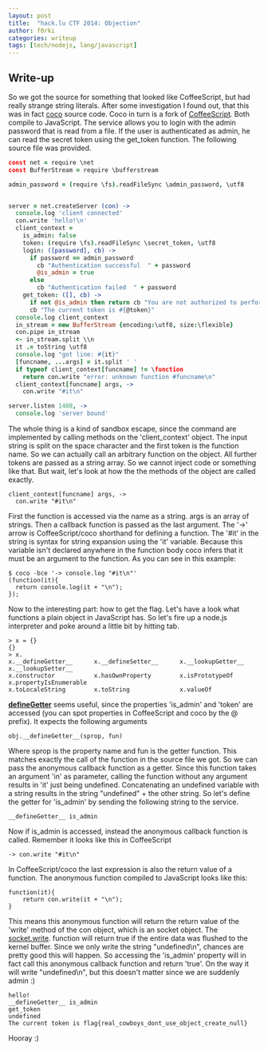 ```yaml
---
layout: post
title:  "hack.lu CTF 2014: Objection"
author: f0rki
categories: writeup
tags: [tech/nodejs, lang/javascript]
---
```


## Write-up

So we got the source for something that looked like CoffeeScript, but had
really strange string literals. After some investigation I found out, that
this was in fact [coco](https://github.com/satyr/coco) source code.
Coco in turn is a fork of [CoffeeScript](http://coffeescript.org/). Both
compile to JavaScript.
The service allows you to login with the admin password that is read from a
file. If the user is authenticated as admin, he can read the secret token
using the get_token function. The following source file was provided.

```coffeescript
const net = require \net
const BufferStream = require \bufferstream

admin_password = (require \fs).readFileSync \admin_password, \utf8


server = net.createServer (con) ->
  console.log 'client connected'
  con.write 'hello!\n'
  client_context =
    is_admin: false
    token: (require \fs).readFileSync \secret_token, \utf8
    login: ([password], cb) ->
      if password == admin_password
        cb "Authentication successful  " + password
        @is_admin = true
      else
        cb "Authentication failed  " + password
    get_token: ([], cb) ->
      if not @is_admin then return cb "You are not authorized to perform this action."
      cb "The current token is #{@token}"
  console.log client_context
  in_stream = new BufferStream {encoding:\utf8, size:\flexible}
  con.pipe in_stream
  <- in_stream.split \\n
  it .= toString \utf8
  console.log "got line: #{it}"
  [funcname, ...args] = it.split ' '
  if typeof client_context[funcname] != \function
    return con.write "error: unknown function #funcname\n"
  client_context[funcname] args, ->
    con.write "#it\n"

server.listen 1408, ->
  console.log 'server bound'
```

The whole thing is a kind of sandbox escape, since the command are implemented
by calling methods on the 'client_context' object. The input string is split on
the space character and the first token is the function name. So we can
actually call an arbitrary function on the object. All further tokens are
passed as a string array. So we cannot inject code or something like that.
But wait, let's look at how the the methods of the object are called exactly.

    client_context[funcname] args, ->
      con.write "#it\n"

First the function is accessed via the name as a string. args is an array of
strings. Then a callback function is passed as the last argument. The '->'
arrow is CoffeeScript/coco shorthand for defining a function. The '#it' in the
string is syntax for string expansion using the 'it' variable. Because this
variable isn't declared anywhere in the function body coco infers that it must
be an argument to the function. As you can see in this example:

    $ coco -bce '-> console.log "#it\n"'
    (function(it){
      return console.log(it + "\n");
    });

Now to the interesting part: how to get the flag. Let's have a look what
functions a plain object in JavaScript has. So let's fire up a node.js
interpreter and poke around a little bit by hitting tab.

    > x = {}
    {}
    > x.
    x.__defineGetter__      x.__defineSetter__      x.__lookupGetter__      x.__lookupSetter__
    x.constructor           x.hasOwnProperty        x.isPrototypeOf         x.propertyIsEnumerable
    x.toLocaleString        x.toString              x.valueOf


[__defineGetter__](https://developer.mozilla.org/en-US/docs/Web/JavaScript/Reference/Global_Objects/Object/__defineGetter__)
seems useful, since the properties 'is_admin' and 'token'
are accessed (you can spot properties in CoffeeScript and coco by the @
prefix). It expects the following arguments

    obj.__defineGetter__(sprop, fun)

Where sprop is the property name and fun is the getter function. This matches
exactly the call of the function in the source file we got. So we can pass the
anonymous callback function as a getter. Since this function takes an argument
'in' as parameter, calling the function without any argument results in 'it'
just being undefined. Concatenating an undefined variable with a string
results in the string "undefined" + the other string. So let's define the
getter for 'is_admin' by sending the following string to the service.

    __defineGetter__ is_admin

Now if is_admin is accessed, instead the anonymous callback function is
called. Remember it looks like this in CoffeeScript

    -> con.write "#it\n"

In CoffeeScript/coco the last expression is also the return value of a
function. The anonymous function compiled to JavaScript looks like this:

    function(it){
        return con.write(it + "\n");
    }

This means this anonymous function will return the return value of the 'write'
method of the con object, which is an socket object. The
[socket.write](https://nodejs.org/api/net.html#net_socket_write_data_encoding_callback).
function will return true if the entire data was flushed to the kernel buffer.
Since we only write the string "undefined\n", chances are pretty good this will
happen. So accessing the 'is_admin' property will in fact call this anonymous
callback function and return 'true'. On the way it will write "undefined\n",
but this doesn't matter since we are suddenly admin :)

    hello!
    __defineGetter__ is_admin
    get_token
    undefined
    The current token is flag{real_cowboys_dont_use_object_create_null}


Hooray :)
